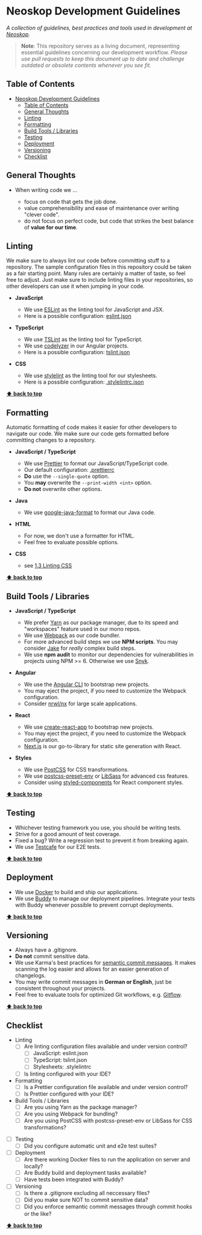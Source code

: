 # Neoskop Development Guidelines

_A collection of guidelines, best practices and tools used in development at
[Neoskop](https://www.neoskop.de)._

> **Note**: This repository serves as a living document, representing essential guidelines concerning our development workflow.
> _Please use pull requests to keep this document up to date and challenge outdated or obsolete
> contents whenever you see fit._

## Table of Contents

- [Neoskop Development Guidelines](#neoskop-development-guidelines)
  - [Table of Contents](#table-of-contents)
  - [General Thoughts](#general-thoughts)
  - [Linting](#linting)
  - [Formatting](#formatting)
  - [Build Tools / Libraries](#build-tools--libraries)
  - [Testing](#testing)
  - [Deployment](#deployment)
  - [Versioning](#versioning)
  - [Checklist](#checklist)

## General Thoughts

- When writing code we …

  - focus on code that gets the job done.
  - value comprehensibility and ease of maintenance over writing "clever code".
  - do not focus on perfect code, but code that strikes the best balance of **value for our time**.

## Linting

We make sure to always lint our code before committing stuff to a repository. The sample
configuration files in this repository could be taken as a fair starting point. Many rules
are certainly a matter of taste, so feel free to adjust. Just make sure to include linting
files in your repositories, so other developers can use it when jumping in your code.

- **JavaScript**

  - We use [ESLint](https://eslint.org/) as the linting tool for JavaScript and JSX.
  - Here is a possible configuration: [eslint.json](configs/eslint.json)

- **TypeScript**

  - We use [TSLint](https://palantir.github.io/tslint/) as the linting tool for TypeScript.
  - We use [codelyzer](https://github.com/mgechev/codelyzer) in our Angular projects.
  - Here is a possible configuration: [tslint.json](configs/tslint.json)

- **CSS**
  - We use [stylelint](https://stylelint.io/) as the linting tool for our stylesheets.
  - Here is a possible configuration: [.stylelintrc.json](configs/.stylelintrc.json)

**[⬆ back to top](#table-of-contents)**

## Formatting

Automatic formatting of code makes it easier for other developers to navigate our code.
We make sure our code gets formatted before committing changes to a repository.

- **JavaScript / TypeScript**

  - We use [Prettier](https://prettier.io/) to format our JavaScript/TypeScript code.
  - Our default configuration: [.prettierrc](configs/.prettierrc)
  - **Do** use the `--single-quote` option.
  - You **may** overwrite the `--print-width <int>` option.
  - **Do not** overwrite other options.

- **Java**

  - We use [google-java-format](https://github.com/google/google-java-format) to format our
    Java code.

- **HTML**

  - For now, we don't use a formatter for HTML.
  - Feel free to evaluate possible options.

- **CSS**
  - see [1.3 Linting CSS](#linting)

**[⬆ back to top](#table-of-contents)**

## Build Tools / Libraries

- **JavaScript / TypeScript**

  - We prefer [Yarn](https://yarnpkg.com/en/) as our package manager, due to its speed and "workspaces" feature used in our mono repos.
  - We use [Webpack](https://webpack.js.org/) as our code bundler.
  - For more advanced build steps we use **NPM scripts**. You may consider [Jake](http://jakejs.com/) for _really_ complex build steps.
  - We use **npm audit** to monitor our dependencies for vulnerabilities in projects using NPM >= 6. Otherwise we use [Snyk](https://snyk.io/).

- **Angular**

  - We use the [Angular CLI](https://cli.angular.io/) to bootstrap new projects.
  - You may eject the project, if you need to customize the Webpack configuration.
  - Consider [nrwl/nx](https://github.com/nrwl/nx) for large scale applications.

- **React**

  - We use [create-react-app](https://github.com/facebook/create-react-app) to bootstrap new projects.
  - You may eject the project, if you need to customize the Webpack configuration.
  - [Next.js](https://github.com/zeit/next.js/) is our go-to-library for static site generation with React.

- **Styles**

  - We use [PostCSS](http://postcss.org/) for CSS transformations.
  - We use [postcss-preset-env](https://preset-env.cssdb.org/) or [LibSass](https://sass-lang.com/libsass) for advanced css features.
  - Consider using [styled-components](https://github.com/styled-components/styled-components) for React
    component styles.

**[⬆ back to top](#table-of-contents)**

## Testing

- Whichever testing framework you use, you should be writing tests.
- Strive for a good amount of test coverage.
- Fixed a bug? Write a regression test to prevent it from breaking again.
- We use [Testcafe](https://devexpress.github.io/testcafe/) for our E2E tests.

**[⬆ back to top](#table-of-contents)**

## Deployment

- We use [Docker](https://www.docker.com) to build and ship our applications.
- We use [Buddy](https://app.buddy.works/) to manage our deployment pipelines. Integrate your tests with Buddy whenever possible to prevent corrupt deployments.

**[⬆ back to top](#table-of-contents)**

## Versioning

- Always have a .gitignore.
- **Do not** commit sensitive data.
- We use Karma's best practices for [semantic commit messages](http://karma-runner.github.io/2.0/dev/git-commit-msg.html). It makes scanning the log easier and allows for an easier generation of changelogs.
- You may write commit messages in **German or English**, just be consistent throughout your projects.
- Feel free to evaluate tools for optimized Git workflows, e.g. [Gitflow](https://nvie.com/posts/a-successful-git-branching-model/).

**[⬆ back to top](#table-of-contents)**

## Checklist

- Linting
  - [ ] Are linting configuration files available and under version control?
    - [ ] JavaScript: eslint.json
    - [ ] TypeScript: tslint.json
    - [ ] Stylesheets: .stylelintrc
  - [ ] Is linting configured with your IDE?
- Formatting
  - [ ] Is a Prettier configuration file available and under version control?
  - [ ] Is Prettier configured with your IDE?
- Build Tools / Libraries
  - [ ] Are you using Yarn as the package manager?
  - [ ] Are you using Webpack for bundling?
  - [ ] Are you using PostCSS with postcss-preset-env or LibSass for CSS transformations?
- [ ] Testing
  - [ ] Did you configure automatic unit and e2e test suites?
- [ ] Deployment
  - [ ] Are there working Docker files to run the application on server and locally?
  - [ ] Are Buddy build and deployment tasks available?
  - [ ] Have tests been integrated with Buddy?
- [ ] Versioning
  - [ ] Is there a .gitignore excluding all neccessary files?
  - [ ] Did you make sure NOT to commit sensitive data?
  - [ ] Did you enforce semantic commit messages through commit hooks or the like?

**[⬆ back to top](#table-of-contents)**
